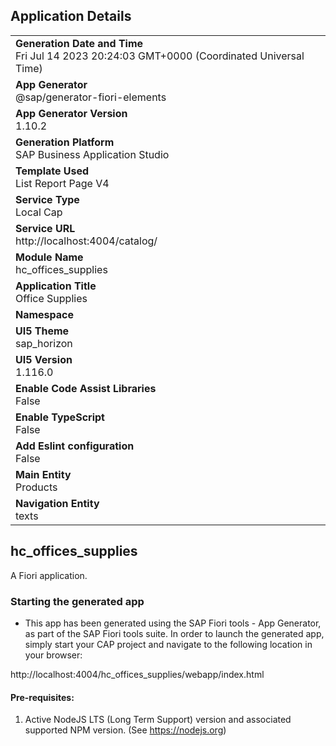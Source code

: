 ## Application Details
|               |
| ------------- |
|**Generation Date and Time**<br>Fri Jul 14 2023 20:24:03 GMT+0000 (Coordinated Universal Time)|
|**App Generator**<br>@sap/generator-fiori-elements|
|**App Generator Version**<br>1.10.2|
|**Generation Platform**<br>SAP Business Application Studio|
|**Template Used**<br>List Report Page V4|
|**Service Type**<br>Local Cap|
|**Service URL**<br>http://localhost:4004/catalog/
|**Module Name**<br>hc_offices_supplies|
|**Application Title**<br>Office Supplies|
|**Namespace**<br>|
|**UI5 Theme**<br>sap_horizon|
|**UI5 Version**<br>1.116.0|
|**Enable Code Assist Libraries**<br>False|
|**Enable TypeScript**<br>False|
|**Add Eslint configuration**<br>False|
|**Main Entity**<br>Products|
|**Navigation Entity**<br>texts|

## hc_offices_supplies

A Fiori application.

### Starting the generated app

-   This app has been generated using the SAP Fiori tools - App Generator, as part of the SAP Fiori tools suite.  In order to launch the generated app, simply start your CAP project and navigate to the following location in your browser:

http://localhost:4004/hc_offices_supplies/webapp/index.html

#### Pre-requisites:

1. Active NodeJS LTS (Long Term Support) version and associated supported NPM version.  (See https://nodejs.org)


